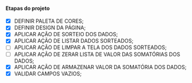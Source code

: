 #### Etapas do projeto

- [x] DEFINIR PALETA DE CORES;
- [x] DEFINIR DESIGN DA PÁGINA;
- [x] APLICAR AÇÃO DE SORTEIO DOS DADOS;
- [x] APLICAR AÇÃO DE LISTAR DADOS SORTEADOS;
- [ ] APLICAR AÇÃO DE LIMPAR A TELA DOS DADOS SORTEADOS;
- [ ] APLICAR AÇÃO DE ZERAR LISTA DE VALOR DAS SOMATÓRIAS DOS DADOS;
- [x] APLICAR AÇÃO DE ARMAZENAR VALOR DA SOMATÓRIA DOS DADOS;
- [x] VALIDAR CAMPOS VAZIOS;